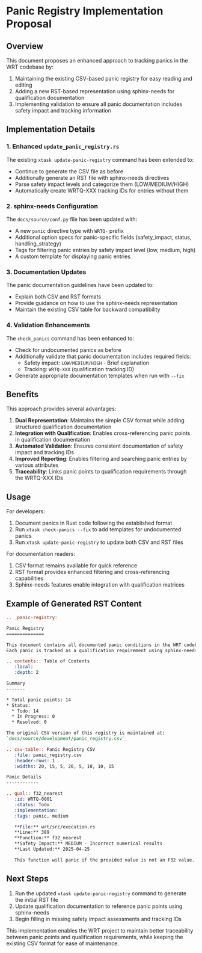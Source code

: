 # Panic Registry Implementation Proposal

## Overview

This document proposes an enhanced approach to tracking panics in the WRT codebase by:

1. Maintaining the existing CSV-based panic registry for easy reading and editing
2. Adding a new RST-based representation using sphinx-needs for qualification documentation
3. Implementing validation to ensure all panic documentation includes safety impact and tracking information

## Implementation Details

### 1. Enhanced `update_panic_registry.rs`

The existing `xtask update-panic-registry` command has been extended to:

- Continue to generate the CSV file as before
- Additionally generate an RST file with sphinx-needs directives
- Parse safety impact levels and categorize them (LOW/MEDIUM/HIGH)
- Automatically create WRTQ-XXX tracking IDs for entries without them

### 2. sphinx-needs Configuration

The `docs/source/conf.py` file has been updated with:

- A new `panic` directive type with `WRTQ-` prefix
- Additional option specs for panic-specific fields (safety_impact, status, handling_strategy)
- Tags for filtering panic entries by safety impact level (low, medium, high)
- A custom template for displaying panic entries

### 3. Documentation Updates

The panic documentation guidelines have been updated to:

- Explain both CSV and RST formats
- Provide guidance on how to use the sphinx-needs representation
- Maintain the existing CSV table for backward compatibility

### 4. Validation Enhancements

The `check_panics` command has been enhanced to:

- Check for undocumented panics as before
- Additionally validate that panic documentation includes required fields:
  - Safety impact: `LOW/MEDIUM/HIGH` - Brief explanation
  - Tracking: `WRTQ-XXX` (qualification tracking ID)
- Generate appropriate documentation templates when run with `--fix`

## Benefits

This approach provides several advantages:

1. **Dual Representation**: Maintains the simple CSV format while adding structured qualification documentation
2. **Integration with Qualification**: Enables cross-referencing panic points in qualification documentation
3. **Automated Validation**: Ensures consistent documentation of safety impact and tracking IDs
4. **Improved Reporting**: Enables filtering and searching panic entries by various attributes
5. **Traceability**: Links panic points to qualification requirements through the WRTQ-XXX IDs

## Usage

For developers:

1. Document panics in Rust code following the established format
2. Run `xtask check-panics --fix` to add templates for undocumented panics
3. Run `xtask update-panic-registry` to update both CSV and RST files

For documentation readers:

1. CSV format remains available for quick reference
2. RST format provides enhanced filtering and cross-referencing capabilities
3. Sphinx-needs features enable integration with qualification matrices

## Example of Generated RST Content

```rst
.. _panic-registry:

Panic Registry
==============

This document contains all documented panic conditions in the WRT codebase.
Each panic is tracked as a qualification requirement using sphinx-needs.

.. contents:: Table of Contents
   :local:
   :depth: 2

Summary
-------

* Total panic points: 14
* Status:
  * Todo: 14
  * In Progress: 0
  * Resolved: 0

The original CSV version of this registry is maintained at:
`docs/source/development/panic_registry.csv`_

.. csv-table:: Panic Registry CSV
   :file: panic_registry.csv
   :header-rows: 1
   :widths: 20, 15, 5, 20, 5, 10, 10, 15

Panic Details
------------

.. qual:: f32_nearest
   :id: WRTQ-0001
   :status: Todo
   :implementation: 
   :tags: panic, medium

   **File:** wrt/src/execution.rs
   **Line:** 389
   **Function:** f32_nearest
   **Safety Impact:** MEDIUM - Incorrect numerical results
   **Last Updated:** 2025-04-25

   This function will panic if the provided value is not an F32 value.
```

## Next Steps

1. Run the updated `xtask update-panic-registry` command to generate the initial RST file
2. Update qualification documentation to reference panic points using sphinx-needs
3. Begin filling in missing safety impact assessments and tracking IDs

This implementation enables the WRT project to maintain better traceability between panic points and qualification requirements, while keeping the existing CSV format for ease of maintenance. 